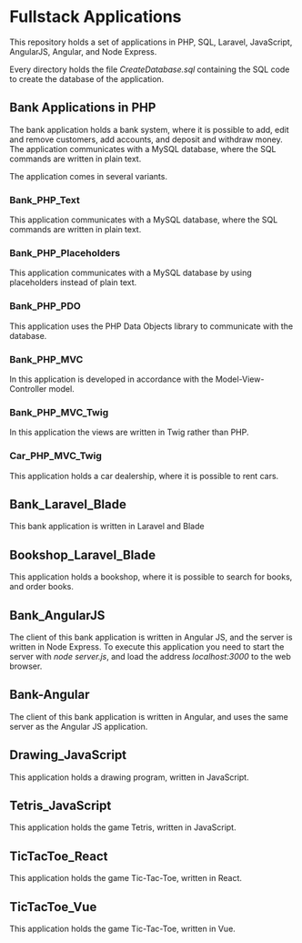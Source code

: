 # Fullstack Applications

This repository holds a set of applications in PHP, SQL, Laravel, JavaScript, AngularJS, Angular, and Node Express.

Every directory holds the file *CreateDatabase.sql* containing the SQL code to create the database of the application.

## Bank Applications in PHP

The bank application holds a bank system, where it is possible to add, edit and remove customers, add accounts, and deposit and withdraw money. The application communicates with a MySQL database, where the SQL commands are written in plain text.

The application comes in several variants.

### Bank_PHP_Text

This application communicates with a MySQL database, where the SQL commands are written in plain text.

### Bank_PHP_Placeholders

This application communicates with a MySQL database by using placeholders instead of plain text.

### Bank_PHP_PDO

This application uses the PHP Data Objects library to communicate with the database.

### Bank_PHP_MVC

In this application is developed in accordance with the Model-View-Controller model.

### Bank_PHP_MVC_Twig

In this application the views are written in Twig rather than PHP.

### Car_PHP_MVC_Twig

This application holds a car dealership, where it is possible to rent cars.

## Bank_Laravel_Blade

This bank application is written in Laravel and Blade

## Bookshop_Laravel_Blade

This application holds a bookshop, where it is possible to search for books, and order books.

## Bank_AngularJS

The client of this bank application is written in Angular JS, and the server is written in Node Express. To execute this application you need to start the server with *node server.js*, and load the address *localhost:3000* to the web browser.

## Bank-Angular

The client of this bank application is written in Angular, and uses the same server as the Angular JS application.

## Drawing_JavaScript

This application holds a drawing program, written in JavaScript.

## Tetris_JavaScript

This application holds the game Tetris, written in JavaScript.

## TicTacToe_React

This application holds the game Tic-Tac-Toe, written in React.

## TicTacToe_Vue

This application holds the game Tic-Tac-Toe, written in Vue.
